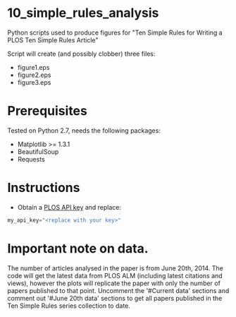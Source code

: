 10_simple_rules_analysis
========================

Python scripts used to produce figures for "Ten Simple Rules for Writing a PLOS Ten Simple Rules Article"

Script will create (and possibly clobber) three files:
  - figure1.eps
  - figure2.eps
  - figure3.eps

# Prerequisites

Tested on Python 2.7, needs the following packages:
- Matplotlib >= 1.3.1
- BeautifulSoup
- Requests

# Instructions

- Obtain a [PLOS API key](http://api.plos.org/registration/) and replace:
```python
my_api_key="<replace with your key>"
```

# Important note on data. 
The number of articles analysed in the paper is from June 20th, 2014. The  code will get the latest data from PLOS ALM (including latest citations and views), however the  plots will replicate the paper with only the number of papers published to that point. Uncomment the '#Current data' sections and comment out '#June 20th data' sections to get all papers published in the Ten Simple Rules series collection to date.


